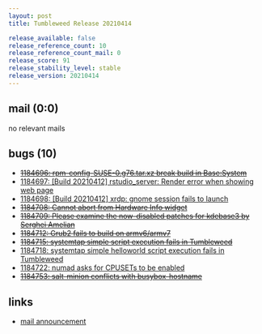 ```yaml
---
layout: post
title: Tumbleweed Release 20210414

release_available: false
release_reference_count: 10
release_reference_count_mail: 0
release_score: 91
release_stability_level: stable
release_version: 20210414
---
```


## mail (0:0)

no relevant mails

## bugs (10)

<!--more-->

- ~~[1184696: rpm-config-SUSE-0.g76.tar.xz break build in Base:System](https://bugzilla.opensuse.org/show_bug.cgi?id=1184696)~~
- [1184697: \[Build 20210412\] rstudio_server: Render error when showing web page](https://bugzilla.opensuse.org/show_bug.cgi?id=1184697)
- [1184698: \[Build 20210412\] xrdp: gnome session fails to launch](https://bugzilla.opensuse.org/show_bug.cgi?id=1184698)
- ~~[1184708: Cannot abort from Hardware Info widget](https://bugzilla.opensuse.org/show_bug.cgi?id=1184708)~~
- ~~[1184709: Please examine the now-disabled patches for kdebase3 by Serghei Amelian](https://bugzilla.opensuse.org/show_bug.cgi?id=1184709)~~
- ~~[1184712: Grub2 fails to build on armv6/armv7](https://bugzilla.opensuse.org/show_bug.cgi?id=1184712)~~
- ~~[1184715: systemtap simple script execution fails in Tumbleweed](https://bugzilla.opensuse.org/show_bug.cgi?id=1184715)~~
- [1184718: systemtap simple helloworld script execution fails in Tumbleweed](https://bugzilla.opensuse.org/show_bug.cgi?id=1184718)
- [1184722: numad asks for CPUSETs to be enabled](https://bugzilla.opensuse.org/show_bug.cgi?id=1184722)
- ~~[1184753: salt-minion conflicts with busybox-hostname](https://bugzilla.opensuse.org/show_bug.cgi?id=1184753)~~



## links

- [mail announcement](https://github.com/boombatower/tumbleweed-review/issues/10)
